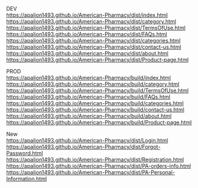 DEV <br/>
https://apalion1493.github.io/American-Pharmacy/dist/index.html <br/>
https://apalion1493.github.io/American-Pharmacy/dist/category.html <br/>
https://apalion1493.github.io/American-Pharmacy/dist/TermsOfUse.html <br/>
https://apalion1493.github.io/American-Pharmacy/dist/FAQs.html <br/>
https://apalion1493.github.io/American-Pharmacy/dist/categories.html <br/>
https://apalion1493.github.io/American-Pharmacy/dist/contact-us.html <br/>
https://apalion1493.github.io/American-Pharmacy/dist/about.html <br/>
https://apalion1493.github.io/American-Pharmacy/dist/Product-page.html <br/>

PROD <br/>
https://apalion1493.github.io/American-Pharmacy/build/index.html <br/>
https://apalion1493.github.io/American-Pharmacy/build/category.html <br/>
https://apalion1493.github.io/American-Pharmacy/build/TermsOfUse.html <br/>
https://apalion1493.github.io/American-Pharmacy/build/FAQs.html <br/>
https://apalion1493.github.io/American-Pharmacy/build/categories.html <br/>
https://apalion1493.github.io/American-Pharmacy/build/contact-us.html <br/>
https://apalion1493.github.io/American-Pharmacy/build/about.html <br/>
https://apalion1493.github.io/American-Pharmacy/build/Product-page.html <br/>


New <br/>
https://apalion1493.github.io/American-Pharmacy/dist/Login.html <br/>
https://apalion1493.github.io/American-Pharmacy/dist/Forgot-Password.html <br/>
https://apalion1493.github.io/American-Pharmacy/dist/Registration.html <br/>
https://apalion1493.github.io/American-Pharmacy/dist/PA-orders-info.html <br/>
https://apalion1493.github.io/American-Pharmacy/dist/PA-Personal-Information.html<br/>